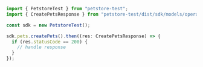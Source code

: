 <!-- Start SDK Example Usage -->
```typescript
import { PetstoreTest } from "petstore-test";
import { CreatePetsResponse } from "petstore-test/dist/sdk/models/operations";

const sdk = new PetstoreTest();

sdk.pets.createPets().then((res: CreatePetsResponse) => {
  if (res.statusCode == 200) {
    // handle response
  }
});
```
<!-- End SDK Example Usage -->
